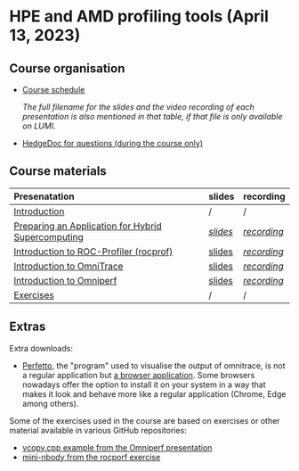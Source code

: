 # HPE and AMD profiling tools (April 13, 2023)

## Course organisation

-   [Course schedule](schedule.md)

     *The full filename for the slides and the video recording of each presentation is also mentioned in that table,
     if that file is only available on LUMI.*

-   [HedgeDoc for questions (during the course only)](https://md.sigma2.no/lumi-profiling?edit)


## Course materials

| Presenatation | slides | recording |
|:--------------|:-------|:----------|
| [Introduction](00_Introduction.md) | / | / |
| [Preparing an Application for Hybrid Supercomputing](01_Preparing_an_Application_for_Hybrid_Supercomputing.md) | *[slides](01_Preparing_an_Application_for_Hybrid_Supercomputing.md)* | *[recording](01_Preparing_an_Application_for_Hybrid_Supercomputing.md)* |
| [Introduction to ROC-Profiler (rocprof)](02_Intro_rocprof.md) | [slides](https://462000265.lumidata.eu/profiling-20230413/files/02_intro_rocprof.pdf) | *[recording](02_Intro_rocprof.md)* | 
| [Introduction to OmniTrace](03_Intro_OmniTrace.md) | [slides](https://462000265.lumidata.eu/profiling-20230413/files/03_intro_omnitrace.pdf) | *[recording](03_Intro_OmniTrace.md)* |
| [Introduction to Omniperf](04_Intro_OmniPerf.md) | [slides](https://462000265.lumidata.eu/profiling-20230413/files/04_intro_omniperf_roofline.pdf) | *[recording](04_Intro_OmniPerf.md)* |
| [Exercises](05_Exercises.md) | / | / |


## Extras

Extra downloads:

-   [Perfetto](https://perfetto.dev/), the "program" used to visualise the output of omnitrace, is not a regular application but 
    [a browser application](https://ui.perfetto.dev/). Some browsers nowadays offer the option to install it on your
    system in a way that makes it look and behave more like a regular application (Chrome, Edge among others).

Some of the exercises used in the course are based on exercises or other material available in various GitHub repositories:

-   [vcopy.cpp example from the Omniperf presentation](https://raw.githubusercontent.com/AMDResearch/omniperf/main/sample/vcopy.cpp)
-   [mini-nbody from the rocporf exercise](https://github.com/ROCm-Developer-Tools/HIP-Examples/tree/master/mini-nbody)

